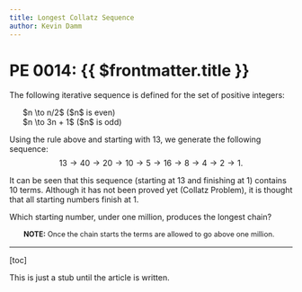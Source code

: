 ```yaml
---
title: Longest Collatz Sequence
author: Kevin Damm
---
```


# PE 0014: {{ $frontmatter.title }}

<pe100-problem n="14">

The following iterative sequence is defined for the set of positive integers:

<ul style="list-style-type:none;">
  <li>$n \to n/2$ ($n$ is even)</li>
  <li>$n \to 3n + 1$ ($n$ is odd)</li>
</ul>

Using the rule above and starting with $13$, we generate the following sequence:
$$13 \to 40 \to 20 \to 10 \to 5 \to 16 \to 8 \to 4 \to 2 \to 1.$$

It can be seen that this sequence (starting at $13$ and finishing at $1$)
contains $10$ terms. Although it has not been proved yet (Collatz Problem),
it is thought that all starting numbers finish at $1$.

Which starting number, under one million, produces the longest chain?

<p class="note"><b>NOTE:</b> Once the chain starts the terms are allowed to go above one million.

</pe100-problem>

---

[toc]


This is just a stub until the article is written.

<style scoped>
.note {
  scale: 0.9;
}
</style>
